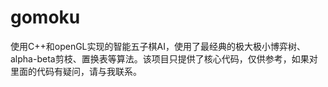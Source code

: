 # gomoku

使用C++和openGL实现的智能五子棋AI，使用了最经典的极大极小博弈树、alpha-beta剪枝、置换表等算法。该项目只提供了核心代码，仅供参考，如果对里面的代码有疑问，请与我联系。
